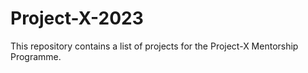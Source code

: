 # Project-X-2023
This repository contains a list of projects for the Project-X Mentorship Programme.
